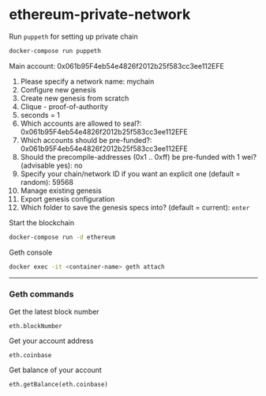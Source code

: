 # ethereum-private-network

Run `puppeth` for setting up private chain
```bash
docker-compose run puppeth
```

Main account: 0x061b95F4eb54e4826f2012b25f583cc3ee112EFE

1. Please specify a network name: mychain
1. Configure new genesis
1. Create new genesis from scratch
1. Clique - proof-of-authority
1. seconds = 1
1. Which accounts are allowed to seal?: 0x061b95F4eb54e4826f2012b25f583cc3ee112EFE
1. Which accounts should be pre-funded?: 0x061b95F4eb54e4826f2012b25f583cc3ee112EFE
1. Should the precompile-addresses (0x1 .. 0xff) be pre-funded with 1 wei? (advisable yes): no
1. Specify your chain/network ID if you want an explicit one (default = random): 59568
1. Manage existing genesis
1. Export genesis configuration
1. Which folder to save the genesis specs into? (default = current): `enter`

Start the blockchain
```bash
docker-compose run -d ethereum
```

Geth console
```bash
docker exec -it <container-name> geth attach
```
---

### Geth commands

Get the latest block number
```
eth.blockNumber
```

Get your account address
```
eth.coinbase
```

Get balance of your account
```
eth.getBalance(eth.coinbase)
```
